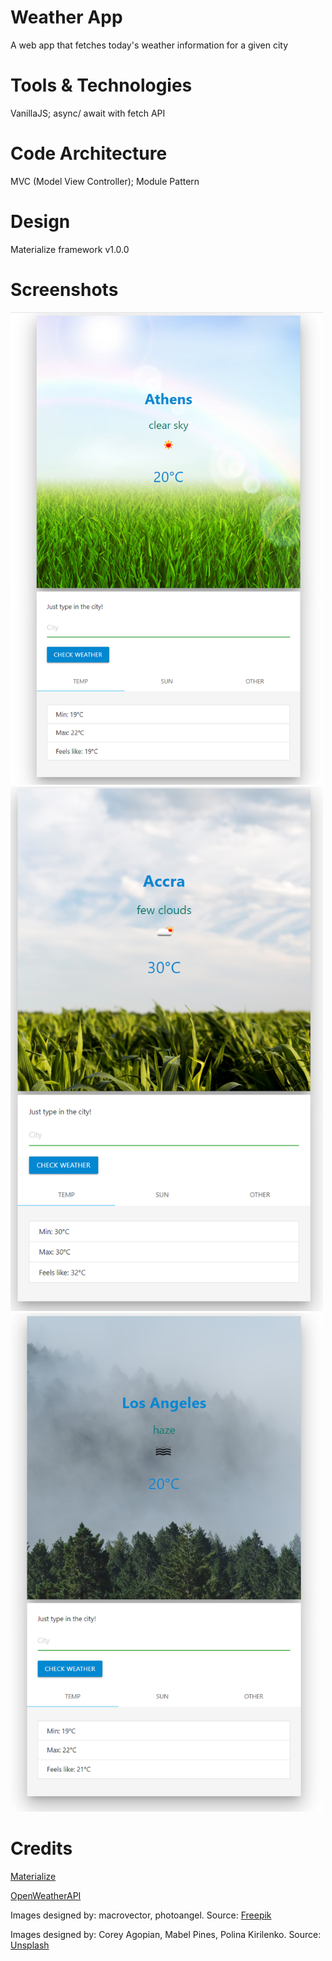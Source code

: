 # Weather App

A web app that fetches today's weather information for a given city

# Tools & Technologies

VanillaJS; async/ await with fetch API

# Code Architecture

MVC (Model View Controller); Module Pattern

# Design

Materialize framework v1.0.0

# Screenshots

<img src="img/athens.PNG" width="500">
<img src="img/accra.PNG" width="500">
<img src="img/la.PNG" width="500">

# Credits

[Materialize](https://materializecss.com/)

[OpenWeatherAPI](https://openweathermap.org/api)

Images designed by: macrovector, photoangel. Source: [Freepik](https://www.freepik.com/)

Images designed by: Corey Agopian, Mabel Pines, Polina Kirilenko. Source: [Unsplash](https://unsplash.com/)
